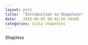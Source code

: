 ```yaml
---
layout: post
title:  "Introduction to Shapeless"
date:   2016-06-05 08:44:26 +0100
categories: scala shapeless
---
```


Shapless
